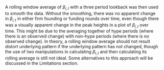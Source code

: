 A rolling window average of $\beta_{i,t}$ with a three period lookback was then used to smooth the data. Without the smoothing, there was no apparent change in $\beta_{i,t}$ in either firm founding or funding rounds over time, even though there was a visually apparent change in the peak heights in a plot of $\beta_{i,t}$ over time. This might be due to the averaging together of hype periods (where there is an observed change) with non-hype periods (where there is no observed change). In theory, a rolling window average should not result distort underlying pattern if the underlying pattern has not changed, though the use of two manipulations in calculating $\beta_{i,t}$ and then calculating its rolling average is still not ideal. Some alternatives to this approach will be discussed in the Limitations section. 